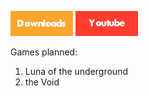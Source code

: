 [![Watch on GitHub](downloads.png)](https://broskibble.github.io/Downloads/)
[![Watch on GitHub](Youtube.png)](https://broskibble.github.io/Downloads/)

  Games planned:
1. Luna of the underground
2. the Void
